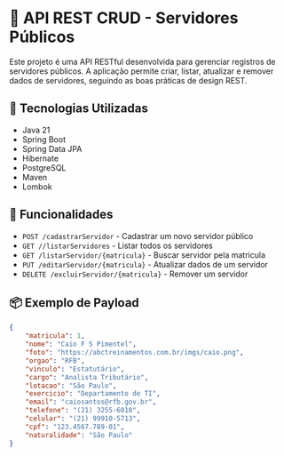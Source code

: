 # 📘 API REST CRUD - Servidores Públicos

Este projeto é uma API RESTful desenvolvida para gerenciar registros de servidores públicos. A aplicação permite criar, listar, atualizar e remover dados de servidores, seguindo as boas práticas de design REST.

## 🚀 Tecnologias Utilizadas

- Java 21 
- Spring Boot  
- Spring Data JPA  
- Hibernate  
- PostgreSQL  
- Maven  
- Lombok  


## 🔧 Funcionalidades

- `POST /cadastrarServidor` - Cadastrar um novo servidor público  
- `GET //listarServidores` - Listar todos os servidores  
- `GET /listarServidor/{matricula}` - Buscar servidor pela matricula  
- `PUT /editarServidor/{matricula}` - Atualizar dados de um servidor  
- `DELETE /excluirServidor/{matricula}` - Remover um servidor  

## 📦 Exemplo de Payload

```json
{
    "matricula": 1,
    "nome": "Caio F S Pimentel",
    "foto": "https://abctreinamentos.com.br/imgs/caio.png",
    "orgao": "RFB",
    "vinculo": "Estatutário",
    "cargo": "Analista Tributário",
    "lotacao": "São Paulo",
    "exercicio": "Departamento de TI",
    "email": "caiosantos@rfb.gov.br",
    "telefone": "(21) 3255-6010",
    "celular": "(21) 99910-5713",
    "cpf": "123.4567.789-01",
    "naturalidade": "São Paulo"
}
